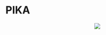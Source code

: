 # PIKA

<p align="center">
  <img src="http://png.clipart-library.com/images/1/background-cute-pikachu-clip-art/cartoon-picacho-5a2aeb7b26dd48.0199671315127622351592.jpg" />
</p>

